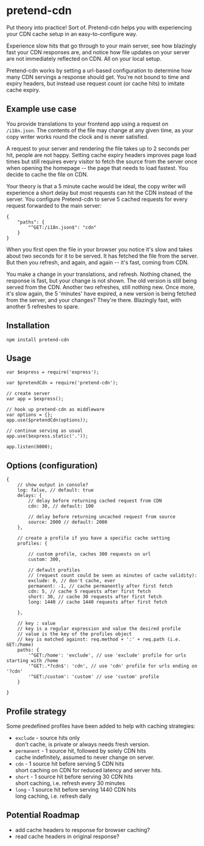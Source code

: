 # pretend-cdn

Put theory into practice! Sort of. Pretend-cdn helps you with experiencing your CDN cache setup in an easy-to-configure way. 

Experience slow hits that go through to your main server, see how blazingly fast your CDN responses are, and notice how file updates on your server are not immediately reflected on CDN. All on your local setup.

Pretend-cdn works by setting a url-based configuration to determine how many CDN servings a response should get. You're not bound to time and expiry headers, but instead use request count (or cache hits) to imitate cache expiry.

## Example use case

You provide translations to your frontend app using a request on `/i18n.json`. The contents of the file may change at any given time, as your copy writer works round the clock and is never satisfied. 

A request to your server and rendering the file takes up to 2 seconds per hit, people are not happy. Setting cache expiry headers improves page load times but still requires every visitor to fetch the source from the server once when opening the homepage -- the page that needs to load fastest. You decide to cache the file on CDN.

Your theory is that a 5 minute cache would be ideal, the copy writer will experience a short delay but most requests can hit the CDN instead of the server. You configure Pretend-cdn to serve 5 cached requests for every request forwarded to the main server:

```
{
	"paths": {
		"^GET:/i18n.json$": "cdn"
	}
}
```
When you first open the file in your browser you notice it's slow and takes about two seconds for it to be served. It has fetched the file from the server. But then you refresh, and again, and again -- it's fast, coming from CDN. 

You make a change in your translations, and refresh. Nothing chaned, the response is fast, but your change is not shown. The old version is still being served from the CDN. Another two refreshes, still nothing new. Once more, it's slow again, the 5 'minutes' have expired, a new version is being fetched from the server, and your changes? They're there. Blazingly fast, with another 5 refreshes to spare.

## Installation

```npm install pretend-cdn```

## Usage

```
var $express = require('express'); 

var $pretendCdn = require('pretend-cdn');

// create server
var app = $express();

// hook up pretend-cdn as middleware
var options = {};
app.use($pretendCdn(options));

// continue serving as usual
app.use($express.static('.'));

app.listen(8000);

```

## Options (configuration)

```
{
	// show output in console?
	log: false, // default: true
	delays: {
		// delay before returning cached request from CDN
		cdn: 30, // default: 100
		
		// delay before returning uncached request from source
		source: 2000 // default: 2000
	},
	
	// create a profile if you have a specific cache setting
	profiles: {
		
		// custom profile, caches 300 requests on url
		custom: 300,
		
		// default profiles
		// (request count could be seen as minutes of cache validity):
		exclude: 0, // don't cache, ever
		permanent: -1, // cache permanently after first fetch
		cdn: 5, // cache 5 requests after first fetch
		short: 30, // cache 30 requests after first fetch
		long: 1440 // cache 1440 requests after first fetch
		
	},
	
	// key : value
	// key is a regular expression and value the desired profile
	// value is the key of the profiles object
	// key is matched against: req.method + ':' + req.path (i.e. GET:/home)
	paths: {
		'^GET:/home': 'exclude', // use 'exclude' profile for urls starting with /home
		'^GET:.*?cdn$': 'cdn', // use 'cdn' profile for urls ending on '?cdn'
		'^GET:/custom': 'custom' // use 'custom' profile
	}
	
}
```

## Profile strategy

Some predefined profiles have been added to help with caching strategies:

- `exclude` - source hits only  
	don't cache, is private or always needs fresh version.  
- `permanent` - 1 source hit, followed by solely CDN hits  
	cache indefinitely, assumed to never change on server.
- `cdn` - 1 source hit before serving 5 CDN hits  
	short caching on CDN for reduced latency and server hits.
- `short` - 1 source hit before serving 30 CDN hits  
	short caching, i.e. refresh every 30 minutes
- `long` - 1 source hit before serving 1440 CDN hits  
	long caching, i.e. refresh daily

## Potential Roadmap

- add cache headers to response for browser caching?
- read cache headers in original response?
